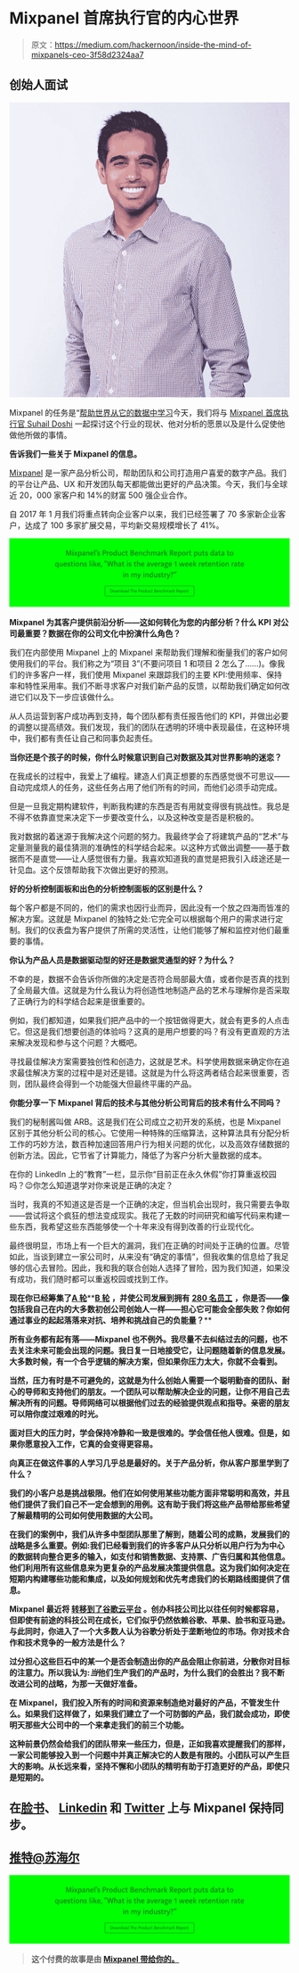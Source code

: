 # Mixpanel 首席执行官的内心世界

> 原文：<https://medium.com/hackernoon/inside-the-mind-of-mixpanels-ceo-3f58d2324aa7>

## **创始人面试**

![](img/0ec10f98873467452b4bebcae5e85f28.png)

Mixpanel 的任务是“[帮助世界从它的数据中学习](https://www.slideshare.net/metrics1/mixpanel-our-pitch-deck-that-we-used-to-raise-65m?ref=https://mixpanel.com/blog/2014/12/18/open-sourcing-our-pitch-deck-that-helped-us-get-our-865m-valuation/)今天，我们将与 [Mixpanel 首席执行官 Suhail Doshi](https://twitter.com/suhail?lang=en) 一起探讨这个行业的现状、他对分析的愿景以及是什么促使他做他所做的事情。

**告诉我们一些关于 Mixpanel 的信息。**

[Mixpanel](https://goo.gl/9Q5bKE) 是一家产品分析公司，帮助团队和公司打造用户喜爱的数字产品。我们的平台让产品、UX 和开发团队每天都能做出更好的产品决策。今天，我们与全球近 20，000 家客户和 14%的财富 500 强企业合作。

自 2017 年 1 月我们将重点转向企业客户以来，我们已经签署了 70 多家新企业客户，达成了 100 多家扩展交易，平均新交易规模增长了 41%。

[![](img/868d8395d881f75285ca4e01ae0a51de.png)](https://mixpanel.com/2017-product-benchmarks-report/?utm_medium=affiliate&utm_source=hackernoon&utm_campaign=report&utm_content=2017-product-benchmarks-report&utm_term=full-launch)

**Mixpanel 为其客户提供前沿分析——这如何转化为您的内部分析？什么 KPI 对公司最重要？数据在你的公司文化中扮演什么角色？**

我们在内部使用 Mixpanel 上的 Mixpanel 来帮助我们理解和衡量我们的客户如何使用我们的平台。我们称之为“项目 3”(不要问项目 1 和项目 2 怎么了……)。像我们的许多客户一样，我们使用 Mixpanel 来跟踪我们的主要 KPI:使用频率、保持率和特性采用率。我们不断寻求客户对我们新产品的反馈，以帮助我们确定如何改进它们以及下一步应该做什么。

从人员运营到客户成功再到支持，每个团队都有责任报告他们的 KPI，并做出必要的调整以提高绩效。我们发现，我们的团队在透明的环境中表现最佳，在这种环境中，我们都有责任让自己和同事负起责任。

**当你还是个孩子的时候，你什么时候意识到自己对数据及其对世界影响的迷恋？**

在我成长的过程中，我爱上了编程。建造人们真正想要的东西感觉很不可思议——自动完成烦人的任务，这些任务占用了他们所有的时间，而他们必须手动完成。

但是一旦我定期构建软件，判断我构建的东西是否有用就变得很有挑战性。我总是不得不依靠直觉来决定下一步要改变什么，以及这种改变是否是积极的。

我对数据的着迷源于我解决这个问题的努力。我最终学会了将建筑产品的“艺术”与定量测量我的最佳猜测的准确性的科学结合起来。以这种方式做出调整——基于数据而不是直觉——让人感觉很有力量。我喜欢知道我的直觉是把我引入歧途还是一针见血。这个反馈帮助我下次做出更好的预测。

**好的分析控制面板和出色的分析控制面板的区别是什么？**

每个客户都是不同的，他们的需求也因行业而异，因此没有一个放之四海而皆准的解决方案。这就是 Mixpanel 的独特之处:它完全可以根据每个用户的需求进行定制。我们的仪表盘为客户提供了所需的灵活性，让他们能够了解和监控对他们最重要的事情。

**你认为产品人员是数据驱动型的好还是数据灵通型的好？为什么？**

不幸的是，数据不会告诉你所做的决定是否符合局部最大值，或者你是否真的找到了全局最大值。这就是为什么我认为将创造性地制造产品的艺术与理解你是否采取了正确行为的科学结合起来是很重要的。

例如，我们都知道，如果我们把产品中的一个按钮做得更大，就会有更多的人点击它。但这是我们想要创造的体验吗？这真的是用户想要的吗？有没有更直观的方法来解决发现和参与这个问题？大概吧。

寻找最佳解决方案需要独创性和创造力，这就是艺术。科学使用数据来确定你在追求最佳解决方案的过程中是对还是错。这就是为什么将这两者结合起来很重要，否则，团队最终会得到一个功能强大但最终平庸的产品。

**你能分享一下 Mixpanel 背后的技术与其他分析公司背后的技术有什么不同吗？**

我们的秘制酱叫做 ARB。这是我们在公司成立之初开发的系统，也是 Mixpanel 区别于其他分析公司的核心。它使用一种特殊的压缩算法，这种算法具有分配分析工作的巧妙方法，数百种加速回答用户行为相关问题的优化，以及高效存储数据的创新方法。因此，它节省了计算能力，降低了为客户分析大量数据的成本。

在你的 LinkedIn 上的“教育”一栏，显示你“目前正在永久休假”你打算重返校园吗？😉你怎么知道退学对你来说是正确的决定？

当时，我真的不知道这是否是一个正确的决定，但当机会出现时，我只需要去争取——尝试将这个疯狂的想法变成现实。我花了无数的时间研究和编写代码来构建一些东西，我希望这些东西能够使一个十年来没有得到改善的行业现代化。

最终很明显，市场上有一个巨大的漏洞，我们在正确的时间处于正确的位置。尽管如此，当谈到建立一家公司时，从来没有“确定的事情”，但我收集的信息给了我足够的信心去冒险。因此，我和我的联合创始人选择了冒险，因为我们知道，如果没有成功，我们随时都可以重返校园或找到工作。

**现在你已经筹集了**[**A 轮**](https://techcrunch.com/2012/05/10/mixpanel-andreessen-horowitz/)**[**B 轮**](https://mixpanel.com/blog/2014/12/18/open-sourcing-our-pitch-deck-that-helped-us-get-our-865m-valuation/) **，并使公司发展到拥有** [**280 名员工**](https://www.linkedin.com/company/423483/) **，你是否——像包括我自己在内的大多数初创公司创始人一样——担心它可能会全部失败？你如何通过事业的起起落落来对抗、培养和挑战自己的负能量？****

**所有业务都有起有落——Mixpanel 也不例外。我尽量不去纠结过去的问题，也不去关注未来可能会出现的问题。我日复一日地接受它，让问题随着新的信息发展。大多数时候，有一个合乎逻辑的解决方案，但如果你压力太大，你就不会看到。**

**当然，压力有时是不可避免的，这就是为什么创始人需要一个聪明勤奋的团队、耐心的导师和支持他们的朋友。一个团队可以帮助解决企业的问题，让你不用自己去解决所有的问题。导师网络可以根据他们过去的经验提供观点和指导。亲密的朋友可以陪你度过艰难的时光。**

**面对巨大的压力时，学会保持冷静和一致是很难的。学会信任他人很难。但是，如果你愿意投入工作，它真的会变得更容易。**

**向真正在做这件事的人学习几乎总是最好的。关于产品分析，你从客户那里学到了什么？**

**我们的小客户总是挑战极限。他们在如何使用某些功能方面非常聪明和高效，并且他们提供了我们自己不一定会想到的用例。这有助于我们将这些产品带给那些希望了解最精明的公司如何使用数据的大公司。**

**在我们的案例中，我们从许多中型团队那里了解到，随着公司的成熟，发展我们的战略是多么重要。例如:我们已经看到我们的许多客户从只分析以用户行为为中心的数据转向整合更多的输入，如支付和销售数据、支持票、广告归属和其他信息。他们利用所有这些信息来为更复杂的产品发展决策提供信息。这为我们如何决定在短期内构建哪些功能和集成，以及如何规划和优先考虑我们的长期路线图提供了信息。**

****Mixpanel 最近将** [**转移到了谷歌云平台**](http://fortune.com/2017/08/17/microsoft-google-amazon-startup-cloud-options/) **。创办科技公司比以往任何时候都容易，但即使有前途的科技公司在成长，它们似乎仍然依赖谷歌、苹果、脸书和亚马逊。与此同时，你进入了一个大多数人认为谷歌分析处于垄断地位的市场。你对技术合作和技术竞争的一般方法是什么？****

**过分担心这些巨石中的某一个是否会制造出你的产品会阻止你前进，分散你对目标的注意力。所以我认为:*当*他们生产我们的产品时，为什么我们的会胜出？我不断改进公司的战略，为那一天做好准备。**

**在 Mixpanel，我们投入所有的时间和资源来制造绝对最好的产品，不管发生什么。如果我们这样做了，如果我们建立了一个可防御的产品，我们就会成功，即使明天那些大公司中的一个来拿走我们的前三个功能。**

**这种前景仍然会给我们的团队带来一些压力，但是，正如我喜欢提醒我们的那样，一家公司能够投入到一个问题中并真正解决它的人数是有限的。小团队可以产生巨大的影响。从长远来看，坚持不懈和小团队的精明有助于打造更好的产品，即使只是短期的。**

## **在[脸书](https://www.facebook.com/mixpanel/)、 [Linkedin](https://www.linkedin.com/company/423483/) 和 [Twitter](https://twitter.com/mixpanel) 上与 Mixpanel 保持同步。**

## **[推特@苏海尔](https://twitter.com/suhail)**

**[![](img/868d8395d881f75285ca4e01ae0a51de.png)](https://mixpanel.com/2017-product-benchmarks-report/?utm_medium=affiliate&utm_source=hackernoon&utm_campaign=report&utm_content=2017-product-benchmarks-report&utm_term=full-launch)**

> **这个付费的故事是由 [Mixpanel 带给你的。](https://goo.gl/9Q5bKE)**